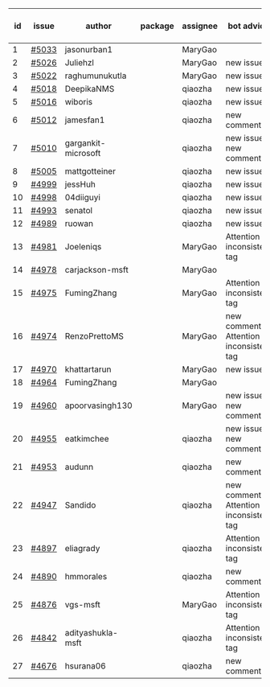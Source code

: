 | id | issue | author | package | assignee | bot advice | created date of issue | target release date | date from target |
| ------ | ------ | ------ | ------ | ------ | ------ | ------ | ------ | :-----: |
| 1 | [#5033](https://github.com/Azure/sdk-release-request/issues/5033) | jasonurban1 |  | MaryGao |  | 03-06 | 03-22 |  |
| 2 | [#5026](https://github.com/Azure/sdk-release-request/issues/5026) | Juliehzl |  | MaryGao | new issue. | 03-05 | 03-22 |  |
| 3 | [#5022](https://github.com/Azure/sdk-release-request/issues/5022) | raghumunukutla |  | MaryGao | new issue. | 03-04 | 03-22 |  |
| 4 | [#5018](https://github.com/Azure/sdk-release-request/issues/5018) | DeepikaNMS |  | qiaozha | new issue. | 02-29 | 03-22 |  |
| 5 | [#5016](https://github.com/Azure/sdk-release-request/issues/5016) | wiboris |  | qiaozha | new issue. | 02-29 | 03-22 |  |
| 6 | [#5012](https://github.com/Azure/sdk-release-request/issues/5012) | jamesfan1 |  | qiaozha | new comment. | 02-28 | 03-22 |  |
| 7 | [#5010](https://github.com/Azure/sdk-release-request/issues/5010) | gargankit-microsoft |  | qiaozha | new issue. new comment. | 02-28 | 03-22 |  |
| 8 | [#5005](https://github.com/Azure/sdk-release-request/issues/5005) | mattgotteiner |  | qiaozha | new issue. | 02-27 | 03-22 |  |
| 9 | [#4999](https://github.com/Azure/sdk-release-request/issues/4999) | jessHuh |  | qiaozha | new issue. | 02-27 | 03-22 |  |
| 10 | [#4998](https://github.com/Azure/sdk-release-request/issues/4998) | 04diiguyi |  | qiaozha | new issue. | 02-27 | 03-22 |  |
| 11 | [#4993](https://github.com/Azure/sdk-release-request/issues/4993) | senatol |  | qiaozha | new issue. | 02-27 | 03-22 |  |
| 12 | [#4989](https://github.com/Azure/sdk-release-request/issues/4989) | ruowan |  | qiaozha | new issue. | 02-27 | 03-22 |  |
| 13 | [#4981](https://github.com/Azure/sdk-release-request/issues/4981) | Joeleniqs |  | MaryGao | Attention to inconsistent tag | 02-24 | 03-22 |  |
| 14 | [#4978](https://github.com/Azure/sdk-release-request/issues/4978) | carjackson-msft |  | MaryGao |  | 02-22 | 03-22 |  |
| 15 | [#4975](https://github.com/Azure/sdk-release-request/issues/4975) | FumingZhang |  | MaryGao | Attention to inconsistent tag | 02-21 | 03-22 |  |
| 16 | [#4974](https://github.com/Azure/sdk-release-request/issues/4974) | RenzoPrettoMS |  | MaryGao | new comment. Attention to inconsistent tag | 02-21 | 03-22 |  |
| 17 | [#4970](https://github.com/Azure/sdk-release-request/issues/4970) | khattartarun |  | MaryGao | new issue. | 02-20 | 03-22 |  |
| 18 | [#4964](https://github.com/Azure/sdk-release-request/issues/4964) | FumingZhang |  | MaryGao |  | 02-19 | 03-22 |  |
| 19 | [#4960](https://github.com/Azure/sdk-release-request/issues/4960) | apoorvasingh130 |  | MaryGao | new issue. new comment. | 02-19 | 03-22 |  |
| 20 | [#4955](https://github.com/Azure/sdk-release-request/issues/4955) | eatkimchee |  | qiaozha | new issue. new comment. | 02-17 | 03-22 |  |
| 21 | [#4953](https://github.com/Azure/sdk-release-request/issues/4953) | audunn |  | qiaozha | new comment. | 02-16 | 03-22 |  |
| 22 | [#4947](https://github.com/Azure/sdk-release-request/issues/4947) | Sandido |  | qiaozha | new comment. Attention to inconsistent tag | 02-15 | 03-22 |  |
| 23 | [#4897](https://github.com/Azure/sdk-release-request/issues/4897) | eliagrady |  | qiaozha | Attention to inconsistent tag | 01-18 | 02-23 |  |
| 24 | [#4890](https://github.com/Azure/sdk-release-request/issues/4890) | hmmorales |  | qiaozha | new comment. | 01-16 | 03-22 |  |
| 25 | [#4876](https://github.com/Azure/sdk-release-request/issues/4876) | vgs-msft |  | MaryGao | Attention to inconsistent tag | 01-09 | 02-23 |  |
| 26 | [#4842](https://github.com/Azure/sdk-release-request/issues/4842) | adityashukla-msft |  | qiaozha | Attention to inconsistent tag | 12-20 | 02-23 |  |
| 27 | [#4676](https://github.com/Azure/sdk-release-request/issues/4676) | hsurana06 |  | qiaozha | new comment. | 10-23 | 03-22 |  |
